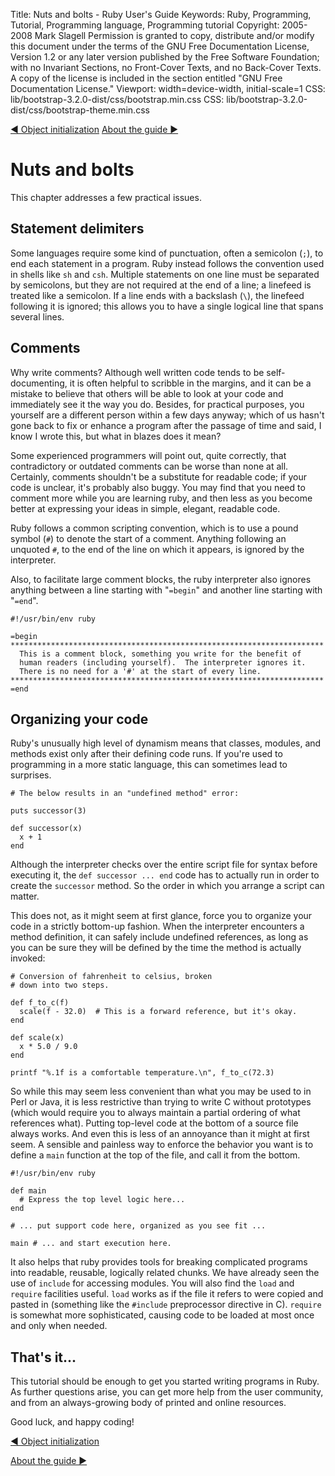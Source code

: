Title: Nuts and bolts - Ruby User's Guide
Keywords: Ruby, Programming, Tutorial, Programming language, Programming tutorial
Copyright: 2005-2008 Mark Slagell
           Permission is granted to copy, distribute and/or modify this document under the terms of the GNU Free Documentation License, Version 1.2 or any later version published by the Free Software Foundation; with no Invariant Sections, no Front-Cover Texts, and no Back-Cover Texts.
           A copy of the license is included in the section entitled "GNU Free Documentation License."
Viewport: width=device-width, initial-scale=1
CSS: lib/bootstrap-3.2.0-dist/css/bootstrap.min.css
CSS: lib/bootstrap-3.2.0-dist/css/bootstrap-theme.min.css

<div class="container">
<!-- Previous page -->
<a href="objinitialization.html" class="btn btn-default">&#9668; Object initialization</a>
<!-- Next page -->
<a href="about.html" class="btn btn-default">About the guide &#9658;</a>

Nuts and bolts
==============

This chapter addresses a few practical issues.

Statement delimiters
--------------------
Some languages require some kind of punctuation, often a semicolon
(`;`), to end each statement in a program.  Ruby
instead follows the convention used in shells like `sh` and
`csh`.  Multiple statements on one line must be
separated by semicolons, but they are not required at the end of a
line; a linefeed is treated like a semicolon.  If a line ends
with a backslash (`\`), the linefeed following it is
ignored; this allows you to have a single logical line that spans
several lines.

Comments
--------

Why write comments?  Although well written code tends to be
self-documenting, it is often helpful to scribble in the margins, and
it can be a mistake to believe that others will be able to look at
your code and immediately see it the way you do. Besides, for
practical purposes, you yourself are a different person within a few
days anyway; which of us hasn't gone back to fix or enhance a program
after the passage of time and said, I know I wrote this, but what in
blazes does it mean?

Some experienced programmers will point out, quite correctly, that
contradictory or outdated comments can be worse than none at all.
Certainly, comments shouldn't be a substitute for readable code; if
your code is unclear, it's probably also buggy.  You may find that you
need to comment more while you are learning ruby, and then less as you
become better at expressing your ideas in simple, elegant, readable
code.

Ruby follows a common scripting convention, which is to use a pound
symbol (`#`) to denote the start of a comment.  Anything
following an unquoted `#`, to the end of the line on which it
appears, is ignored by the interpreter.

Also, to facilitate large comment blocks, the ruby interpreter also
ignores anything between a line starting with "`=begin`" and
another line starting with "`=end`".

    #!/usr/bin/env ruby

    =begin
    **********************************************************************
      This is a comment block, something you write for the benefit of
      human readers (including yourself).  The interpreter ignores it.
      There is no need for a '#' at the start of every line.
    **********************************************************************
    =end

Organizing your code
--------------------

Ruby's unusually high level of dynamism means that classes, modules,
and methods exist only after their defining code runs.  If you're used
to programming in a more static language, this can sometimes lead to
surprises.

    # The below results in an "undefined method" error:

    puts successor(3)

    def successor(x)
      x + 1
    end

Although the interpreter checks over the entire script file for
syntax before executing it, the `def successor ... end` code
has to actually run in order to create the `successor` method.
So the order in which you arrange a script can matter.

This does not, as it might seem at first glance, force you to
organize your code in a strictly bottom-up fashion.  When the
interpreter encounters a method definition, it can safely include
undefined references, as long as you can be sure they will be defined
by the time the method is actually invoked:

    # Conversion of fahrenheit to celsius, broken
    # down into two steps.

    def f_to_c(f)
      scale(f - 32.0)  # This is a forward reference, but it's okay.
    end

    def scale(x)
      x * 5.0 / 9.0
    end

    printf "%.1f is a comfortable temperature.\n", f_to_c(72.3)

So while this may seem less convenient than what you may be used to
in Perl or Java, it is less restrictive than trying to write C without
prototypes (which would require you to always maintain a partial
ordering of what references what).  Putting top-level code at the
bottom of a source file always works.  And even this is less of an
annoyance than it might at first seem.  A sensible and painless way to
enforce the behavior you want is to define a `main` function at
the top of the file, and call it from the bottom.

    #!/usr/bin/env ruby

    def main
      # Express the top level logic here...
    end

    # ... put support code here, organized as you see fit ...

    main # ... and start execution here.

It also helps that ruby provides tools for breaking complicated
programs into readable, reusable, logically related chunks.  We have
already seen the use of `include` for accessing modules.  You
will also find the `load` and `require` facilities useful.
`load` works as if the file it refers to were copied and pasted
in (something like the `#include` preprocessor directive in
C). `require` is somewhat more sophisticated, causing code
to be loaded at most once and only when needed.

That's it...
------------

This tutorial should be enough to get you started writing programs in
Ruby.  As further questions arise, you can get more help from the user
community, and from an always-growing body of printed and online
resources.

Good luck, and happy coding!

<!-- Previous page -->
<a href="objinitialization.html" class="btn btn-default">&#9668; Object initialization</a>
<!-- Next page -->
<a href="about.html" class="btn btn-default">About the guide &#9658;</a>
</div>
<script src="lib/jquery-1.11.1.min.js"></script>
<script src="lib/bootstrap-3.2.0-dist/js/bootstrap.min.js"></script>
<script src="kbdnav.js"></script>
